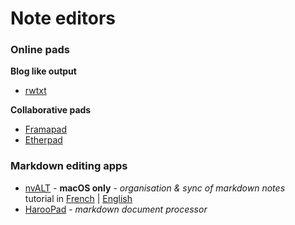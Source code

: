 # Note editors

### Online pads

**Blog like output**

- [rwtxt](https://rwtxt.com/rwtxt/about)

**Collaborative pads**

- [Framapad](https://framapad.org)
- [Etherpad](https://github.com/ether/etherpad-lite)


### Markdown editing apps

- [nvALT](http://brettterpstra.com/projects/nvalt/) - **macOS only** - _organisation & sync of markdown notes_  
    tutorial in [French](http://aya.io/blog/nvalt-prise-de-notes/) | [English](http://bettermess.com/plain-text-primer-nvalt-101/)
- [HarooPad](http://pad.haroopress.com/) - _markdown document processor_